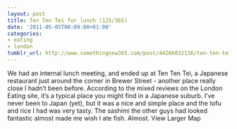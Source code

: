 ```yaml
---
layout: post
title: Ten Ten Tei for lunch (125/365)
date: '2011-05-05T08:09:00+01:00'
categories:
- eating
- london
tumblr_url: http://www.somethingnew365.com/post/44286032136/ten-ten-tei-for-lunch-125365
---
```

We had an internal lunch meeting, and ended up at Ten Ten Tei, a Japanese restaurant just around the corner in Brewer Street - another place really close I hadn’t been before.
According to the mixed reviews on the London Eating site, it’s a typical place you might find in a Japanese suburb. I’ve never been to Japan (yet), but it was a nice and simple place and the tofu and rice I had was very tasty. The sashimi the other guys had looked fantastic almost made me wish I ate fish. Almost.
View Larger Map
